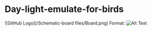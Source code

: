 # Day-light-emulate-for-birds

![GitHub Logo](/Schematic-board files/Board.png)
Format: ![Alt Text](url)

